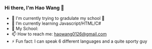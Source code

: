 ### Hi there, I'm Hao Wang 👋

- 🔭 I'm currently trying to gradulate my school 👀
- 🌱 I’m currently learning Javascript/HTML/C#
- 🏫 My School: 
- 📫 How to reach me: haowang0126@gmail.com
- ⚡ Fun fact: I can speak 6 different languages and a quite sporty guy

